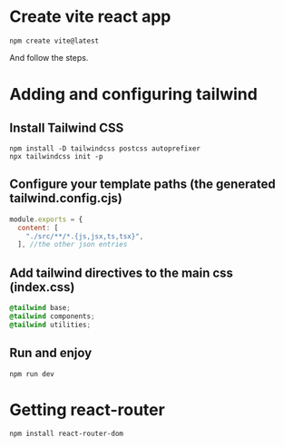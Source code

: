 # Create vite react app
```shell
npm create vite@latest
```
And follow the steps.
# Adding and configuring tailwind
## Install Tailwind CSS
```
npm install -D tailwindcss postcss autoprefixer
npx tailwindcss init -p
```
## Configure your template paths (the generated tailwind.config.cjs)
```js
module.exports = {
  content: [
    "./src/**/*.{js,jsx,ts,tsx}",
  ], //the other json entries
```
## Add tailwind directives to the main css (index.css)
```css
@tailwind base;
@tailwind components;
@tailwind utilities;
```
## Run and enjoy
```
npm run dev
```

# Getting react-router
```
npm install react-router-dom
```
